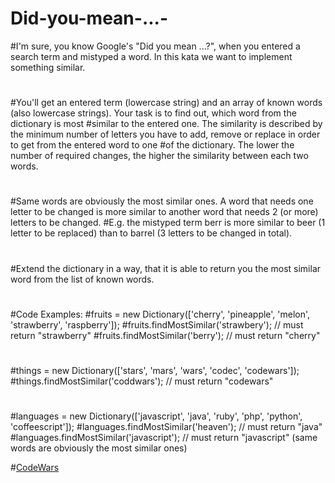 # Did-you-mean-...-
#I'm sure, you know Google's "Did you mean ...?", when you entered a search term and mistyped a word. In this kata we want to implement something similar.
#
#You'll get an entered term (lowercase string) and an array of known words (also lowercase strings). Your task is to find out, which word from the dictionary is most #similar to the entered one. The similarity is described by the minimum number of letters you have to add, remove or replace in order to get from the entered word to one #of the dictionary. The lower the number of required changes, the higher the similarity between each two words.
#
#Same words are obviously the most similar ones. A word that needs one letter to be changed is more similar to another word that needs 2 (or more) letters to be changed. #E.g. the mistyped term berr is more similar to beer (1 letter to be replaced) than to barrel (3 letters to be changed in total).
#
#Extend the dictionary in a way, that it is able to return you the most similar word from the list of known words.
#
#Code Examples:
#fruits = new Dictionary(['cherry', 'pineapple', 'melon', 'strawberry', 'raspberry']);
#fruits.findMostSimilar('strawbery'); // must return "strawberry"
#fruits.findMostSimilar('berry'); // must return "cherry"
#
#things = new Dictionary(['stars', 'mars', 'wars', 'codec', 'codewars']);
#things.findMostSimilar('coddwars'); // must return "codewars"
#
#languages = new Dictionary(['javascript', 'java', 'ruby', 'php', 'python', 'coffeescript']);
#languages.findMostSimilar('heaven'); // must return "java"
#languages.findMostSimilar('javascript'); // must return "javascript" (same words are obviously the most similar ones)

#[CodeWars](https://www.codewars.com/kata/5259510fc76e59579e0009d4/train/javascript)
